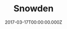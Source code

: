 ---
title: "Snowden"
year: 2016
date: 2017-03-17T00:00:00.000Z
permalink: /almanac/movies/2017-03-17-snowden/index.html
rating: 3
---